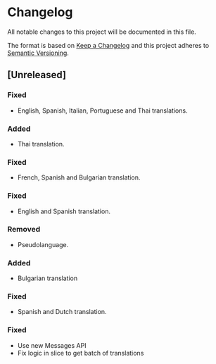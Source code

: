# Changelog

All notable changes to this project will be documented in this file.

The format is based on [Keep a Changelog](http://keepachangelog.com/en/1.0.0/)
and this project adheres to [Semantic Versioning](http://semver.org/spec/v2.0.0.html).

## [Unreleased]

### Fixed
- English, Spanish, Italian, Portuguese and Thai translations.

### Added
- Thai translation.

### Fixed 
- French, Spanish and Bulgarian translation.

### Fixed
- English and Spanish translation.

### Removed
- Pseudolanguage.

### Added
- Bulgarian translation

### Fixed
- Spanish and Dutch translation.

### Fixed
- Use new Messages API
- Fix logic in slice to get batch of translations
